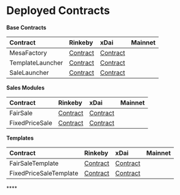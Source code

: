 # Deployed Contracts

**Base Contracts**

| Contract | Rinkeby | xDai | Mainnet |
| :--- | :--- | :--- | :--- |
| MesaFactory | [Contract](https://rinkeby.etherscan.io/address/0x6f90a6b92b69a775d0a2231011b3704d876b51a8#code) | [Contract](https://blockscout.com/xdai/mainnet/address/0x6897427e8d129d040F066a3Dcb106da91e84ab47/transactions) |  |
| TemplateLauncher | [Contract](https://rinkeby.etherscan.io/address/0xA731dEc18bD791D817bd67E9944793D5BF76f5C0#code) | [Contract](https://blockscout.com/xdai/mainnet/address/0x1c1006D122A7f09A047f42D16464A3e7fBdB24C2/contracts) |  |
| SaleLauncher | [Contract](https://rinkeby.etherscan.io/address/0xc4dc3661c064340ee4aD5A776755B441E479d5B6#code) | [Contract](https://blockscout.com/xdai/mainnet/address/0xfa4Fbd5DC4a0C3aE54aA3a1fE52099d7d6F94227/contracts) |  |

**Sales Modules**

| Contract | Rinkeby | xDai | Mainnet |
| :--- | :--- | :--- | :--- |
| FairSale | [Contract](https://rinkeby.etherscan.io/address/0xfe4dcf0386683a318c8519a35843a73dbab1c723#code) | [Contract](https://blockscout.com/xdai/mainnet/address/0x71432164Ed7D3bE025b1DF6ae057071Ab11c4fb3/contracts) |  |
| FixedPriceSale | [Contract](https://rinkeby.etherscan.io/address/0xa4738f96ba48728671547f0998fae62077de4672#code) | [Contract](https://blockscout.com/xdai/mainnet/address/0xe1F1d1e92ebAf64cFCFc2F39c2D6B21EaC71f41B/contracts) |  |

**Templates**

| Contract | Rinkeby | xDai | Mainnet |
| :--- | :--- | :--- | :--- |
| FairSaleTemplate | [Contract](https://rinkeby.etherscan.io/address/0xC59F8CF5D4E8365ccD54f26f31C560D6FF6836A1#code) | [Contract](https://blockscout.com/xdai/mainnet/address/0xe83B3ac79A9EDbA0dB9eAA78B209f6949641EDfF/contracts) |  |
| FixedPriceSaleTemplate | [Contract](https://rinkeby.etherscan.io/address/0x165645f4375C60999fa2d84859700D0f9b4735a5#code) | [Contract](https://blockscout.com/xdai/mainnet/address/0x14f418bb57Ad2b3D82Ce17D5c2D2151854AAeFAB/contracts) |  |

\*\*\*\*

